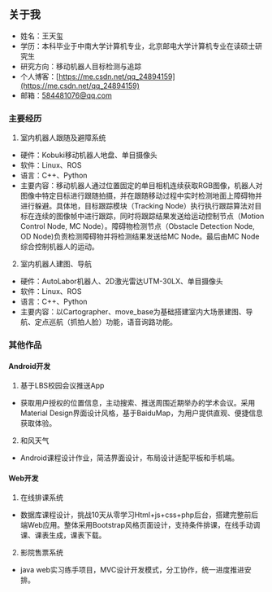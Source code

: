 ## 关于我

- 姓名：王天玺
- 学历：本科毕业于中南大学计算机专业，北京邮电大学计算机专业在读硕士研究生
- 研究方向：移动机器人目标检测与追踪
- 个人博客：[https://me.csdn.net/qq_24894159](https://me.csdn.net/qq_24894159)
- 邮箱：584481076@qq.com

### 主要经历

1. 室内机器人跟随及避障系统
- 硬件：Kobuki移动机器人地盘、单目摄像头
- 软件：Linux、ROS
- 语言：C++、Python
- 主要内容：移动机器人通过位置固定的单目相机连续获取RGB图像，机器人对图像中特定目标进行跟随拍摄，并在跟随移动过程中实时检测地面上障碍物并进行躲避。具体地，目标跟踪模块（Tracking Node）执行执行跟踪算法对目标在连续的图像帧中进行跟踪，同时将跟踪结果发送给运动控制节点（Motion Control Node, MC Node）。障碍物检测节点（Obstacle Detection Node, OD Node)负责检测障碍物并将检测结果发送给MC Node。最后由MC Node综合控制机器人的运动。

2. 室内机器人建图、导航
- 硬件：AutoLabor机器人、2D激光雷达UTM-30LX、单目摄像头
- 软件：Linux、ROS
- 语言：C++、Python
- 主要内容：以Cartographer、move_base为基础搭建室内大场景建图、导航、定点巡航（抓拍人脸）功能，语音询路功能。


### 其他作品

#### Android开发

1. 基于LBS校园会议推送App
- 获取用户授权的位置信息，主动搜索、推送周围近期举办的学术会议。采用Material Design界面设计风格，基于BaiduMap，为用户提供直观、便捷信息获取体验。
2. 和风天气
- Android课程设计作业，简洁界面设计，布局设计适配平板和手机端。

#### Web开发
1. 在线排课系统
- 数据库课程设计，挑战10天从零学习Html+js+css+php后台，搭建完整前后端Web应用。整体采用Bootstrap风格页面设计，支持条件排课，在线手动调课、课表生成，课表下载。

2. 影院售票系统
- java web实习练手项目，MVC设计开发模式，分工协作，统一进度推进安排。
